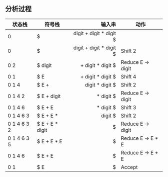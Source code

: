 ## 分析过程
| 状态栈 | 符号栈 | 输入串 | 动作 |
| --- | --- | ---: | --- |
| 0 | $ | digit + digit * digit $ |  |
| 0 | $ | digit + digit * digit $ | Shift 2|
| 0 2 | $ digit | + digit * digit $ | Reduce E → digit |
| 0 1 | $ E | + digit * digit $ | Shift 4|
| 0 1 4 | $ E + | digit * digit $ | Shift 2|
| 0 1 4 2 | $ E + digit | * digit $ | Reduce E → digit |
| 0 1 4 6 | $ E + E | * digit $ | Shift 3|
| 0 1 4 6 3 | $ E + E * | digit $ | Shift 2|
| 0 1 4 6 3 2 | $ E + E * digit | $ | Reduce E → digit |
| 0 1 4 6 3 5 | $ E + E * E | $ | Reduce E → E * E |
| 0 1 4 6 | $ E + E | $ | Reduce E → E + E |
| 0 1 | $ E | $ | Accept|
